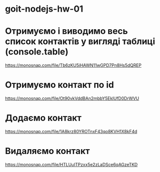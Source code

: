 # goit-nodejs-hw-01

# Отримуємо і виводимо весь список контактів у вигляді таблиці (console.table)

https://monosnap.com/file/Tb6zKU5iHAWN11wGPD7Pn8Hs5dQREP

# Отримуємо контакт по id

https://monosnap.com/file/Ot90vkVddBAn2mbbY5EklUfD0DrWVU

# Додаємо контакт

https://monosnap.com/file/1A8krz80YROTnxF43qo8KVH1X8kF4d

# Видаляємо контакт

https://monosnap.com/file/HTLUuITPzxx5e2zLaDSce6qAGzeTKD
